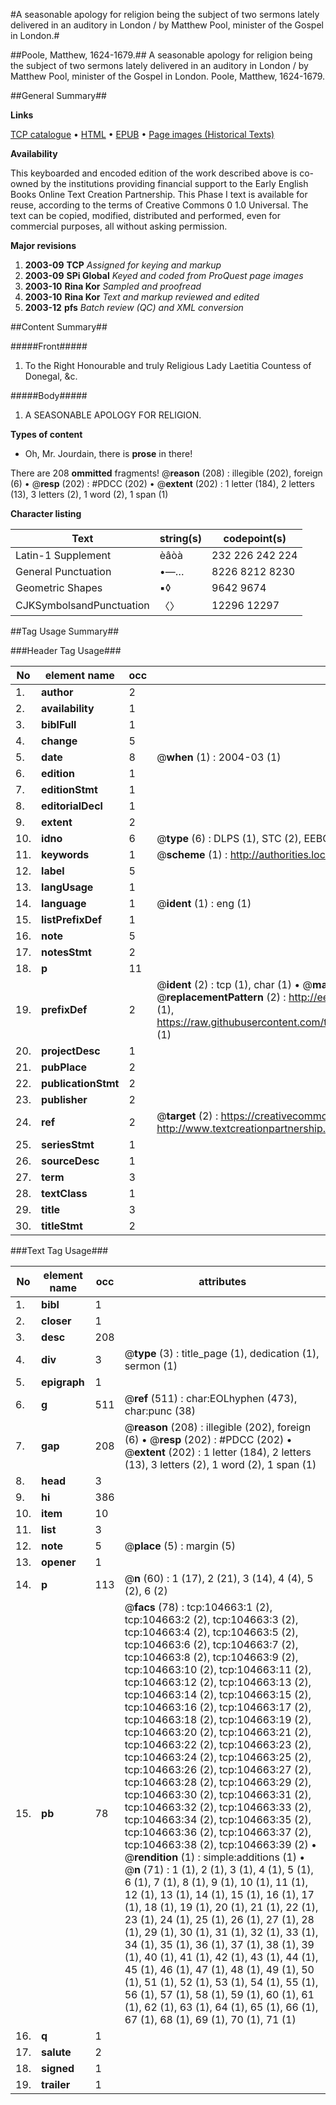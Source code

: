 #A seasonable apology for religion being the subject of two sermons lately delivered in an auditory in London / by Matthew Pool, minister of the Gospel in London.#

##Poole, Matthew, 1624-1679.##
A seasonable apology for religion being the subject of two sermons lately delivered in an auditory in London / by Matthew Pool, minister of the Gospel in London.
Poole, Matthew, 1624-1679.

##General Summary##

**Links**

[TCP catalogue](http://www.ota.ox.ac.uk/tcp/)  • 
[HTML](http://tei.it.ox.ac.uk/tcp/Texts-HTML/free/A55/A55395.html)  • 
[EPUB](http://tei.it.ox.ac.uk/tcp/Texts-EPUB/free/A55/A55395.epub) • 
[Page images (Historical Texts)](https://data.historicaltexts.jisc.ac.uk/view?pubId=eebo-15870451e&pageId=eebo-15870451e-104663-1)

**Availability**

This keyboarded and encoded edition of the
	       work described above is co-owned by the institutions
	       providing financial support to the Early English Books
	       Online Text Creation Partnership. This Phase I text is
	       available for reuse, according to the terms of Creative
	       Commons 0 1.0 Universal. The text can be copied,
	       modified, distributed and performed, even for
	       commercial purposes, all without asking permission.

**Major revisions**

1. __2003-09__ __TCP__ *Assigned for keying and markup*
1. __2003-09__ __SPi Global__ *Keyed and coded from ProQuest page images*
1. __2003-10__ __Rina Kor__ *Sampled and proofread*
1. __2003-10__ __Rina Kor__ *Text and markup reviewed and edited*
1. __2003-12__ __pfs__ *Batch review (QC) and XML conversion*

##Content Summary##

#####Front#####

1. To the Right Honourable and truly Religious Lady Laetitia Countess of Donegal, &c.

#####Body#####

1. A SEASONABLE APOLOGY FOR RELIGION.

**Types of content**

  * Oh, Mr. Jourdain, there is **prose** in there!

There are 208 **ommitted** fragments! 
 @__reason__ (208) : illegible (202), foreign (6)  •  @__resp__ (202) : #PDCC (202)  •  @__extent__ (202) : 1 letter (184), 2 letters (13), 3 letters (2), 1 word (2), 1 span (1)

**Character listing**


|Text|string(s)|codepoint(s)|
|---|---|---|
|Latin-1 Supplement|èâòà|232 226 242 224|
|General Punctuation|•—…|8226 8212 8230|
|Geometric Shapes|▪◊|9642 9674|
|CJKSymbolsandPunctuation|〈〉|12296 12297|

##Tag Usage Summary##

###Header Tag Usage###

|No|element name|occ|attributes|
|---|---|---|---|
|1.|__author__|2||
|2.|__availability__|1||
|3.|__biblFull__|1||
|4.|__change__|5||
|5.|__date__|8| @__when__ (1) : 2004-03 (1)|
|6.|__edition__|1||
|7.|__editionStmt__|1||
|8.|__editorialDecl__|1||
|9.|__extent__|2||
|10.|__idno__|6| @__type__ (6) : DLPS (1), STC (2), EEBO-CITATION (1), OCLC (1), VID (1)|
|11.|__keywords__|1| @__scheme__ (1) : http://authorities.loc.gov/ (1)|
|12.|__label__|5||
|13.|__langUsage__|1||
|14.|__language__|1| @__ident__ (1) : eng (1)|
|15.|__listPrefixDef__|1||
|16.|__note__|5||
|17.|__notesStmt__|2||
|18.|__p__|11||
|19.|__prefixDef__|2| @__ident__ (2) : tcp (1), char (1)  •  @__matchPattern__ (2) : ([0-9\-]+):([0-9IVX]+) (1), (.+) (1)  •  @__replacementPattern__ (2) : http://eebo.chadwyck.com/downloadtiff?vid=$1&page=$2 (1), https://raw.githubusercontent.com/textcreationpartnership/Texts/master/tcpchars.xml#$1 (1)|
|20.|__projectDesc__|1||
|21.|__pubPlace__|2||
|22.|__publicationStmt__|2||
|23.|__publisher__|2||
|24.|__ref__|2| @__target__ (2) : https://creativecommons.org/publicdomain/zero/1.0/ (1), http://www.textcreationpartnership.org/docs/. (1)|
|25.|__seriesStmt__|1||
|26.|__sourceDesc__|1||
|27.|__term__|3||
|28.|__textClass__|1||
|29.|__title__|3||
|30.|__titleStmt__|2||


###Text Tag Usage###

|No|element name|occ|attributes|
|---|---|---|---|
|1.|__bibl__|1||
|2.|__closer__|1||
|3.|__desc__|208||
|4.|__div__|3| @__type__ (3) : title_page (1), dedication (1), sermon (1)|
|5.|__epigraph__|1||
|6.|__g__|511| @__ref__ (511) : char:EOLhyphen (473), char:punc (38)|
|7.|__gap__|208| @__reason__ (208) : illegible (202), foreign (6)  •  @__resp__ (202) : #PDCC (202)  •  @__extent__ (202) : 1 letter (184), 2 letters (13), 3 letters (2), 1 word (2), 1 span (1)|
|8.|__head__|3||
|9.|__hi__|386||
|10.|__item__|10||
|11.|__list__|3||
|12.|__note__|5| @__place__ (5) : margin (5)|
|13.|__opener__|1||
|14.|__p__|113| @__n__ (60) : 1 (17), 2 (21), 3 (14), 4 (4), 5 (2), 6 (2)|
|15.|__pb__|78| @__facs__ (78) : tcp:104663:1 (2), tcp:104663:2 (2), tcp:104663:3 (2), tcp:104663:4 (2), tcp:104663:5 (2), tcp:104663:6 (2), tcp:104663:7 (2), tcp:104663:8 (2), tcp:104663:9 (2), tcp:104663:10 (2), tcp:104663:11 (2), tcp:104663:12 (2), tcp:104663:13 (2), tcp:104663:14 (2), tcp:104663:15 (2), tcp:104663:16 (2), tcp:104663:17 (2), tcp:104663:18 (2), tcp:104663:19 (2), tcp:104663:20 (2), tcp:104663:21 (2), tcp:104663:22 (2), tcp:104663:23 (2), tcp:104663:24 (2), tcp:104663:25 (2), tcp:104663:26 (2), tcp:104663:27 (2), tcp:104663:28 (2), tcp:104663:29 (2), tcp:104663:30 (2), tcp:104663:31 (2), tcp:104663:32 (2), tcp:104663:33 (2), tcp:104663:34 (2), tcp:104663:35 (2), tcp:104663:36 (2), tcp:104663:37 (2), tcp:104663:38 (2), tcp:104663:39 (2)  •  @__rendition__ (1) : simple:additions (1)  •  @__n__ (71) : 1 (1), 2 (1), 3 (1), 4 (1), 5 (1), 6 (1), 7 (1), 8 (1), 9 (1), 10 (1), 11 (1), 12 (1), 13 (1), 14 (1), 15 (1), 16 (1), 17 (1), 18 (1), 19 (1), 20 (1), 21 (1), 22 (1), 23 (1), 24 (1), 25 (1), 26 (1), 27 (1), 28 (1), 29 (1), 30 (1), 31 (1), 32 (1), 33 (1), 34 (1), 35 (1), 36 (1), 37 (1), 38 (1), 39 (1), 40 (1), 41 (1), 42 (1), 43 (1), 44 (1), 45 (1), 46 (1), 47 (1), 48 (1), 49 (1), 50 (1), 51 (1), 52 (1), 53 (1), 54 (1), 55 (1), 56 (1), 57 (1), 58 (1), 59 (1), 60 (1), 61 (1), 62 (1), 63 (1), 64 (1), 65 (1), 66 (1), 67 (1), 68 (1), 69 (1), 70 (1), 71 (1)|
|16.|__q__|1||
|17.|__salute__|2||
|18.|__signed__|1||
|19.|__trailer__|1||
